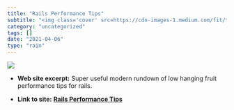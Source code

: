 ```yaml
---
title: "Rails Performance Tips"
subtitle: "<img class='cover' src=https://cdn-images-1.medium.com/fit/t/2280/1426/1*GUSvV5NvMIVfyRG0XM8i6g.png>"
category: "uncategorized"
tags: []
date: "2021-04-06"
type: "rain"
---
```

<img class="cover" src=https://cdn-images-1.medium.com/fit/t/2280/1426/1*GUSvV5NvMIVfyRG0XM8i6g.png>



* **Web site excerpt:** Super useful modern rundown of low hanging fruit performance tips for rails.

* **Link to site:** **[Rails Performance Tips](https://link.medium.com/cgTBPZxXD0)**
